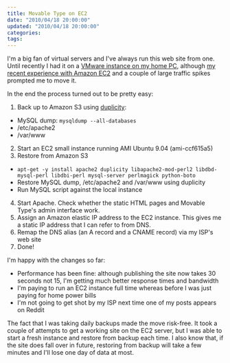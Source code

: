 ```yaml
---
title: Movable Type on EC2
date: "2010/04/18 20:00:00"
updated: "2010/04/18 20:00:00"
categories: 
tags: 
---
```

I'm a big fan of virtual servers and I've always run this web site from one. Until recently I had it on a [VMware instance on my home PC](http://www.partario.com/blog/2009/04/first-post.html), although [my recent experience with Amazon EC2](http://www.partario.com/blog/2010/03/a-render-farm-in-haskell.html) and a couple of large traffic spikes prompted me to move it.

In the end the process turned out to be pretty easy:

 1. Back up to Amazon S3 using [duplicity](http://duplicity.nongnu.org/):
  * MySQL dump: `mysqldump --all-databases`
  * /etc/apache2
  * /var/www
 2. Start an EC2 small instance running AMI Ubuntu 9.04 (ami-ccf615a5)
 3. Restore from Amazon S3
  * `apt-get -y install apache2 duplicity libapache2-mod-perl2 libdbd-mysql-perl libdbi-perl mysql-server perlmagick python-boto`
  * Restore MySQL dump, /etc/apache2 and /var/www using duplicity
  * Run MySQL script against the local instance
 4. Start Apache. Check whether the static HTML pages and Movable Type's admin interface work.
 5. Assign an Amazon elastic IP address to the EC2 instance. This gives me a static IP address that I can refer to from DNS.
 6. Remap the DNS alias (an A record and a CNAME record) via my ISP's web site
 7. Done!

I'm happy with the changes so far:

 * Performance has been fine: although publishing the site now takes 30 seconds not 15, I'm getting much better response times and bandwidth
 * I'm paying to run an EC2 instance full time whereas before I was just paying for home power bills
 * I'm not going to get shot by my ISP next time one of my posts appears on Reddit

The fact that I was taking daily backups made the move risk-free. It took a couple of attempts to get a working site on the EC2 server, but I was able to start a fresh instance and restore from backup each time. I also know that, if the site does fall over in future, restoring from backup will take a few minutes and I'll lose one day of data at most.
